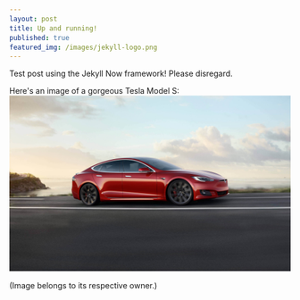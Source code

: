 ```yaml
---
layout: post
title: Up and running!
published: true
featured_img: /images/jekyll-logo.png
---
```


Test post using the Jekyll Now framework! Please disregard.
<!-- excerpt-end -->

Here's an image of a gorgeous Tesla Model S:
![Tesla Model S Performance](/images/model-s-performance.jpg "Tesla Model S P120D")

(Image belongs to its respective owner.)

